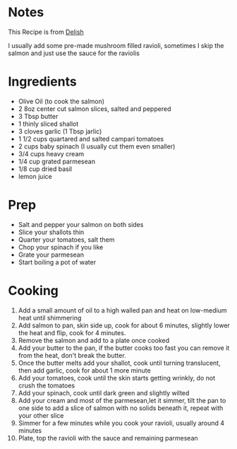 # Notes
This Recipe is from [Delish](https://www.delish.com/cooking/recipe-ideas/recipes/a58412/tuscan-butter-salmon-recipe/)

I usually add some pre-made mushroom filled ravioli, sometimes I skip the salmon and just use the sauce for the raviolis

# Ingredients
- Olive Oil (to cook the salmon)
- 2 8oz center cut salmon slices, salted and peppered
- 3 Tbsp butter
- 1 thinly sliced shallot
- 3 cloves garlic (1 Tbsp jarlic)
- 1 1/2 cups quartared and salted campari tomatoes
- 2 cups baby spinach (I usually cut them even smaller)
- 3/4 cups heavy cream
- 1/4 cup grated parmesean
- 1/8 cup dried basil
- lemon juice

# Prep
- Salt and pepper your salmon on both sides
- Slice your shallots thin
- Quarter your tomatoes, salt them
- Chop your spinach if you like
- Grate your parmesean
- Start boiling a pot of water

# Cooking
1. Add a small amount of oil to a high walled pan and heat on low-medium heat until shimmering
2. Add salmon to pan, skin side up, cook for about 6 minutes, slightly lower the heat and flip, cook for 4 minutes.
3. Remove the salmon and add to a plate once cooked
4. Add your butter to the pan, if the butter cooks too fast you can remove it from the heat, don't break the butter.
5. Once the butter melts add your shallot, cook until turning translucent, then add garlic, cook for about 1 more minute
6. Add your tomatoes, cook until the skin starts getting wrinkly, do not crush the tomatoes
7. Add your spinach, cook until dark green and slightly wilted
8. Add your cream and most of the parmesean,let it simmer, tilt the pan to one side to add a slice of salmon with no solids beneath it, repeat with your other slice
9. Simmer for a few minutes while you cook your ravioli, usually around 4 minutes
10. Plate, top the ravioli with the sauce and remaining parmesean